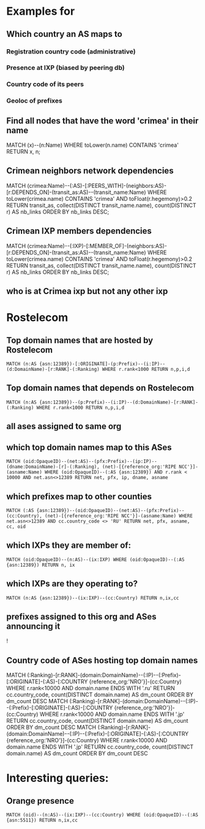 # Examples  for

## Which country an AS maps to
### Registration country code (administrative)

### Presence at IXP (biased by peering db)

### Country code of its peers

### Geoloc of prefixes


## Find all nodes that have the word 'crimea' in their name
MATCH (x)--(n:Name) WHERE toLower(n.name) CONTAINS 'crimea' RETURN  x, n;

## Crimean neighbors network dependencies
MATCH (crimea:Name)--(:AS)-[:PEERS_WITH]-(neighbors:AS)-[r:DEPENDS_ON]-(transit_as:AS)--(transit_name:Name) WHERE toLower(crimea.name) CONTAINS 'crimea' AND toFloat(r.hegemony)>0.2 RETURN transit_as, collect(DISTINCT transit_name.name), count(DISTINCT r) AS nb_links ORDER BY nb_links DESC;

## Crimean IXP members dependencies
MATCH (crimea:Name)--(:IXP)-[:MEMBER_OF]-(neighbors:AS)-[r:DEPENDS_ON]-(transit_as:AS)--(transit_name:Name) WHERE toLower(crimea.name) CONTAINS 'crimea' AND toFloat(r.hegemony)>0.2 RETURN transit_as, collect(DISTINCT transit_name.name), count(DISTINCT r) AS nb_links ORDER BY nb_links DESC;

## who is at Crimea ixp but not any other ixp


# Rostelecom

## Top domain names that are hosted by Rostelecom
```
MATCH (n:AS {asn:12389})-[:ORIGINATE]-(p:Prefix)--(i:IP)--(d:DomainName)-[r:RANK]-(:Ranking) WHERE r.rank<1000 RETURN n,p,i,d
```

## Top domain names that depends on Rostelecom
```
MATCH (n:AS {asn:12389})--(p:Prefix)--(i:IP)--(d:DomainName)-[r:RANK]-(:Ranking) WHERE r.rank<1000 RETURN n,p,i,d
```

## all ases assigned to same org


## which top domain names map to this ASes
```
MATCH (oid:OpaqueID)--(net:AS)--(pfx:Prefix)--(ip:IP)--(dname:DomainName)-[r]-(:Ranking), (net)-[{reference_org:'RIPE NCC'}]-(asname:Name) WHERE (oid:OpaqueID)--(:AS {asn:12389}) AND r.rank < 10000 AND net.asn<>12389 RETURN net, pfx, ip, dname, asname
```

## which prefixes map to other counties
```
MATCH (:AS {asn:12389})--(oid:OpaqueID)--(net:AS)--(pfx:Prefix)--(cc:Country), (net)-[{reference_org:'RIPE NCC'}]-(asname:Name) WHERE net.asn<>12389 AND cc.country_code <> 'RU' RETURN net, pfx, asname, cc, oid
```

## which IXPs they are member of:
```
MATCH (oid:OpaqueID)--(n:AS)--(ix:IXP) WHERE (oid:OpaqueID)--(:AS {asn:12389}) RETURN n, ix
```

## which IXPs are they operating to?
```
MATCH (n:AS {asn:12389})--(ix:IXP)--(cc:Country) RETURN n,ix,cc
```

## prefixes assigned to this org and ASes announcing it

!
## Country code of ASes hosting top domain names
MATCH (:Ranking)-[r:RANK]-(domain:DomainName)--(:IP)--(:Prefix)-[:ORIGINATE]-(:AS)-[:COUNTRY {reference_org:'NRO'}]-(cc:Country) WHERE r.rank<10000 AND domain.name ENDS WITH '.ru' RETURN cc.country_code, count(DISTINCT domain.name) AS dm_count ORDER BY dm_count DESC
MATCH (:Ranking)-[r:RANK]-(domain:DomainName)--(:IP)--(:Prefix)-[:ORIGINATE]-(:AS)-[:COUNTRY {reference_org:'NRO'}]-(cc:Country) WHERE r.rank<10000 AND domain.name ENDS WITH '.jp' RETURN cc.country_code, count(DISTINCT domain.name) AS dm_count ORDER BY dm_count DESC
MATCH (:Ranking)-[r:RANK]-(domain:DomainName)--(:IP)--(:Prefix)-[:ORIGINATE]-(:AS)-[:COUNTRY {reference_org:'NRO'}]-(cc:Country) WHERE r.rank<10000 AND domain.name ENDS WITH '.jp' RETURN cc.country_code, count(DISTINCT domain.name) AS dm_count ORDER BY dm_count DESC

# Interesting queries:
## Orange presence
```cypher
MATCH (oid)--(n:AS)--(ix:IXP)--(cc:Country) WHERE (oid:OpaqueID)--(:AS {asn:5511}) RETURN n,ix,cc
```
